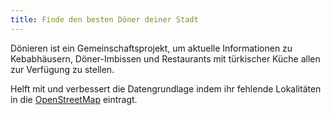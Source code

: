 ```yaml
---
title: Finde den besten Döner deiner Stadt
---
```


Dönieren ist ein Gemeinschaftsprojekt, um aktuelle Informationen zu Kebabhäusern, Döner-Imbissen und Restaurants mit türkischer Küche allen zur Verfügung zu stellen.

Helft mit und verbessert die Datengrundlage indem ihr fehlende Lokalitäten in die [OpenStreetMap](https://www.openstreetmap.org/) eintragt.
